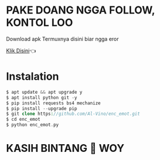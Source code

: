 # PAKE DOANG NGGA FOLLOW, KONTOL LOO
 Download apk Termuxnya disini biar ngga eror
 
[Klik Disini](https://f-droid.org/repo/com.termux_117.apk)👈
# Instalation
```php
$ apt update && apt upgrade y
$ apt install python git -y
$ pip install requests bs4 mechanize
$ pip install --upgrade pip
$ git clone https://github.com/Al-Vino/enc_emot.git
$ cd enc_emot
$ python enc_emot.py
```
# KASIH BINTANG 🌟 WOY
